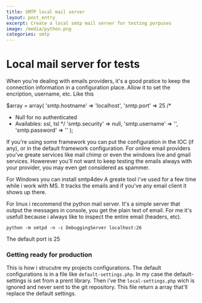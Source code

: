 ```yaml
---
title: SMTP local mail server
layout: post_entry
excerpt: Create a local smtp mail server for testing porpuses
image: /media/python.png
categories: smtp
---
```


Local mail server for tests
==========

When you're dealing with emails providers, it's a good pratice to keep the connection information in a configuration place. Allow it to set the encription, username, etc. Like this

$array = array(
'smtp.hostname' => 'localhost',
'smtp.port' => 25
/*
 * Null for no authenticated
 * Availables: ssl, tsl
 */
'smtp.security' => null,
'smtp.username' => '',
'smtp.password' => ''
);

If you're using some framework you can put the configuration in the IOC (if any), or in the default framework configuration.
For online email providers you've greate services like mail chimp or even the windows live and gmail services. 
Howerever you'll not want to keep testing the emails always with your provider, you may even get considered as spammer.

For Windows you can install smtp4dev
A greate tool i've used for a few time while i work with MS. It tracks the emails and if you've any email client it shows up there.

For linux i recommend the python mail server. It's a simple server that output the messages in console, you get the plain text of email.
For me it's usefull because i always like to inspect the entire email (headers, etc).

```
python -m smtpd -n -c DebuggingServer localhost:26
```
The default port is 25

### Getting ready for production
This is how i strucutre my projects configurations. The default configurations is in a file like `default-settings.php`. In my case the default-settings is set from a prent library. Then i've the ``local-settings.php`` wich is ignored and never sent to the git repository. This file return a array that'll replace the default settings.